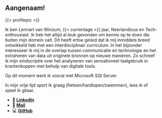 ## Aangenaam!

{{< profilepic >}}

Ik ben Lennart van Winzum, {{< currentage >}} jaar, Neerlandicus en Tech-enthousiast. Ik heb het altijd al leuk gevonden om kennis op te doen die buiten mijn domein valt. Dit heeft ertoe geleid dat ik mij inmiddels breed ontwikkeld heb met een interdisciplinair curriculum. In het bijzonder interesseer ik mij in de overlap tussen communicatie en technologie en het extraheren van data uit originele bronnen op nieuwe manieren. Zo schreef ik mijn eindscriptie over het analyseren van sensationeel taalgebruik in krantenkoppen met behulp van digitale tools.

Op dit moment werk ik vooral met Microsoft SQl Server.

In mijn vrije tijd sport ik graag (fietsen/hardlopen/zwemmen), lees ik of speel ik gitaar.

* 💼    [**LinkedIn**](https://www.linkedin.com/in/winzum/)
* 📧    [**Mail**](mailto:Lennart@winzum.nl)
* 💻    [**GitHub**](https://github.com/Winzum)